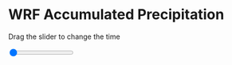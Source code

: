 <h1>WRF Accumulated Precipitation</h1>
<p>Drag the slider to change the time</p>

<div class="slidecontainer">
<input oninput='setImage(this)' class="slider" type="range" min="0" max="7" value="0" step="1" />
<img id='img'/>
</div>

<script>
var img = document.getElementById('img');
var img_array = ['/assets/images/wrf/r_wrfout_d01_2020-04-10_12:00:00.png',
'/assets/images/wrf/r_wrfout_d01_2020-04-10_13:00:00.png',
'/assets/images/wrf/r_wrfout_d01_2020-04-10_14:00:00.png',
'/assets/images/wrf/r_wrfout_d01_2020-04-10_15:00:00.png',
'/assets/images/wrf/r_wrfout_d01_2020-04-10_16:00:00.png',
'/assets/images/wrf/r_wrfout_d01_2020-04-10_17:00:00.png',
'/assets/images/wrf/r_wrfout_d01_2020-04-10_18:00:00.png',];
function setImage(obj)
{
        var value = obj.value;
        img.src = img_array[value];

}
</script>
